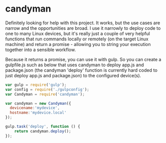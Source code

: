 # candyman
Definitely looking for help with this project. It works, but the use cases are narrow and the opportunities are broad. I use it narrowly to deploy code to one to many Linux devices, but it's really just a couple of very helpful functions that run commands locally or remotely (on the target Linux machine) and return a promise - allowing you to string your execution together into a sensible workflow.

Because it returns a promise, you can use it with gulp. So you can create a gulpfile.js such as below that uses candyman to deploy app.js and package.json (the candyman 'deploy' function is currently hard coded to just deploy app.js and package.json) to the configured device(s).

```javascript
var gulp = require('gulp');
var config = require('./gulpconfig');
var Candyman = require('candyman');

var candyman = new Candyman({
  devicename:'mydevice',
  hostname:'mydevice.local'
});

gulp.task('deploy', function () {
    return candyman.deploy();
});

```

